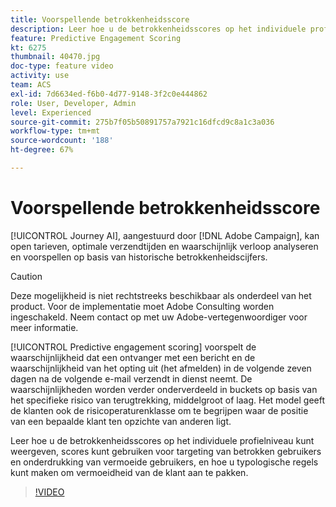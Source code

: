 ```yaml
---
title: Voorspellende betrokkenheidsscore
description: Leer hoe u de betrokkenheidsscores op het individuele profielniveau kunt weergeven, scores kunt gebruiken voor targeting van betrokken gebruikers en onderdrukking van vermoeide gebruikers, en hoe u typologische regels kunt maken om vermoeidheid van de klant aan te pakken.
feature: Predictive Engagement Scoring
kt: 6275
thumbnail: 40470.jpg
doc-type: feature video
activity: use
team: ACS
exl-id: 7d6634ed-f6b0-4d77-9148-3f2c0e444862
role: User, Developer, Admin
level: Experienced
source-git-commit: 275b7f05b50891757a7921c16dfcd9c8a1c3a036
workflow-type: tm+mt
source-wordcount: '188'
ht-degree: 67%

---
```


# Voorspellende betrokkenheidsscore

[!UICONTROL Journey AI], aangestuurd door [!DNL Adobe Campaign], kan open tarieven, optimale verzendtijden en waarschijnlijk verloop analyseren en voorspellen op basis van historische betrokkenheidscijfers.

>[!CAUTION]
>Deze mogelijkheid is niet rechtstreeks beschikbaar als onderdeel van het product. Voor de implementatie moet Adobe Consulting worden ingeschakeld. Neem contact op met uw Adobe-vertegenwoordiger voor meer informatie.

[!UICONTROL Predictive engagement scoring] voorspelt de waarschijnlijkheid dat een ontvanger met een bericht en de waarschijnlijkheid van het opting uit (het afmelden) in de volgende zeven dagen na de volgende e-mail verzendt in dienst neemt. De waarschijnlijkheden worden verder onderverdeeld in buckets op basis van het specifieke risico van terugtrekking, middelgroot of laag. Het model geeft de klanten ook de risicoperaturenklasse om te begrijpen waar de positie van een bepaalde klant ten opzichte van anderen ligt.

Leer hoe u de betrokkenheidsscores op het individuele profielniveau kunt weergeven, scores kunt gebruiken voor targeting van betrokken gebruikers en onderdrukking van vermoeide gebruikers, en hoe u typologische regels kunt maken om vermoeidheid van de klant aan te pakken.

>[!VIDEO](https://video.tv.adobe.com/v/40470?quality=12)
